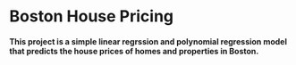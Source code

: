 # Boston House Pricing
#### This project is a simple linear regrssion and polynomial regression model that predicts the house prices of homes and properties in Boston.

